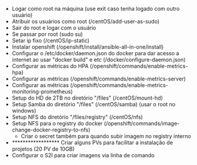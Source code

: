 * Logar como root na máquina (use exit caso tenha logado com outro usuário)
* Atribuir os usuários como root (/centOS/add-user-as-sudo)
* Sair do root e logar com o usuário
* Se passar por root (sudo su)
* Setar ip fixo (/centOS/ip-static)
* Instalar openshift (/openshift/install/ansible-all-in-one/install)
* Configurar o /etc/docker/daemon.json do docker para dar acesso a internet ao usar "docker build" e etc (/docker/configure-daemon.json)
* Configurar as métricas do HPA (/openshift/commands/enable-metrics-hpa)
* Configurar as métricas (/openshift/commands/enable-metrics-server)
* Configurar as métricas (/openshift/commands/enable-metrics-monitoring-prometheus)
* Setup do HD de 2TB no diretório "/files" (/centOS/mount-hd)
* Setup Samba do diretório "/files" (/centOS/samba) (usar o root no windows)
* Setup NFS do diretório "/files/registry" (/centOS/nfs)
* Setup NFS para o registry do docker (/openshift/commands/image-change-docker-registry-to-nfs)
  * Criar o secret também para quando subir imagem no registry interno
* ****************** Criar alguns PVs para facilitar a instalação de projetos (20 PV de 10GB) 
* Configurar o S2I para criar imagens via linha de comando
